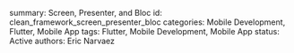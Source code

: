summary: Screen, Presenter, and Bloc
id: clean_framework_screen_presenter_bloc
categories: Mobile Development, Flutter, Mobile App
tags:  Flutter, Mobile Development, Mobile App
status:  Active
authors: Eric Narvaez
